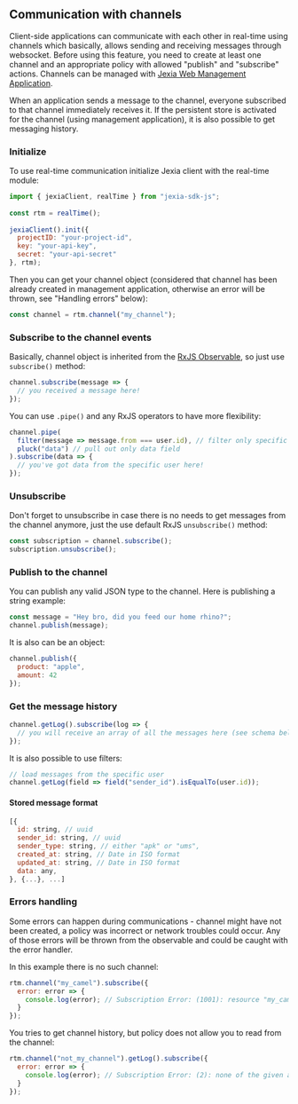 ## Communication with channels

Client-side applications can communicate with each other in real-time using channels which basically, allows sending and receiving messages through websocket. 
Before using this feature, you need to create at least one channel and an appropriate policy with allowed "publish" and "subscribe" actions. Channels can be managed with [Jexia Web Management Application](https://docs.jexia.com/getting-started/user-management/).  

When an application sends a message to the channel, everyone subscribed to that channel immediately receives it. If the persistent store is activated for the channel (using management application), it is also possible to get messaging history.   
  
### Initialize  
To use real-time communication initialize Jexia client with the real-time module:  
  
``` javascript
import { jexiaClient, realTime } from "jexia-sdk-js";  
  
const rtm = realTime();  
  
jexiaClient().init({  
  projectID: "your-project-id",  
  key: "your-api-key",    
  secret: "your-api-secret"  
}, rtm);  
```  

Then you can get your channel object (considered that channel has been already created in management application, otherwise an error will be thrown, see "Handling errors" below):

```javascript
const channel = rtm.channel("my_channel");
```

  
### Subscribe to the channel events
Basically, channel object is inherited from the [RxJS Observable](https://rxjs.dev/api/index/class/Observable), so just use `subscribe()` method: 
  
```javascript
channel.subscribe(message => {
  // you received a message here!
});
```

You can use `.pipe()` and any RxJS operators to have more flexibility:

```javascript
channel.pipe(
  filter(message => message.from === user.id), // filter only specific user
  pluck("data") // pull out only data field 
).subscribe(data => {
  // you've got data from the specific user here!
});
```  
 
 ### Unsubscribe

 Don't forget to unsubscribe in case there is no needs to get messages from the channel anymore, just the use default RxJS `unsubscribe()` method:
 
 ```javascript
 const subscription = channel.subscribe();
subscription.unsubscribe();
 ``` 
  
### Publish to the channel

You can publish any valid JSON type to the channel. Here is publishing a string example:
  
``` javascript
const message = "Hey bro, did you feed our home rhino?";  
channel.publish(message); 
```  

It is also can be an object:
```javascript
channel.publish({
  product: "apple",
  amount: 42
});  
```
  
### Get the message history  
  
```javascript
channel.getLog().subscribe(log => {
  // you will receive an array of all the messages here (see schema below)
});  
```

It is also possible to use filters:
```javascript
// load messages from the specific user
channel.getLog(field => field("sender_id").isEqualTo(user.id));
```

#### Stored message format
```javascript
[{
  id: string, // uuid 
  sender_id: string, // uuid 
  sender_type: string, // either "apk" or "ums",
  created_at: string, // Date in ISO format 
  updated_at: string, // Date in ISO format
  data: any,
}, {...}, ...]
```

### Errors handling

Some errors can happen during communications - channel might have not been created, a policy was incorrect or network troubles could occur. Any of those errors will be thrown from the observable and could be caught with the error handler.

In this example there is no such channel:
```javascript
rtm.channel("my_camel").subscribe({
  error: error => {
    console.log(error); // Subscription Error: (1001): resource "my_camel" is unavailable
  }
});
```

You tries to get channel history, but policy does not allow you to read from the channel:
```javascript
rtm.channel("not_my_channel").getLog().subscribe({
  error: error => {
    console.log(error); // Subscription Error: (2): none of the given actions ["read"] for this resource are allowed
  }
});
```
